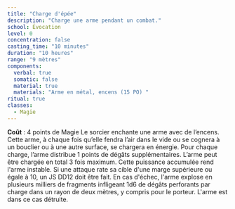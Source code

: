 ```yaml
---
title: "Charge d'épée"
description: "Charge une arme pendant un combat."
school: Évocation
level: 0
concentration: false
casting_time: "10 minutes"
duration: "10 heures"
range: "9 mètres"
components:
  verbal: true
  somatic: false
  material: true
  materials: "Arme en métal, encens (15 PO) "
ritual: true
classes:
  - Magie
---
```

**Coût** : 4 points de Magie
Le sorcier enchante une arme avec de l’encens. Cette arme, à chaque fois qu’elle fendra l’air dans le vide ou se cognera à un bouclier ou à une autre surface, se chargera en énergie. Pour chaque charge, l’arme distribue 1 points de dégâts supplémentaires. L’arme peut être chargée en total 3 fois maximum. Cette puissance accumulée rend l'arme instable. Si une attaque rate sa cible d'une marge supérieure ou égale à 10, un JS DD12 doit être fait. En cas d'échec, l'arme explose en plusieurs milliers de fragments infligeant 1d6 de dégâts perforants par charge dans un rayon de deux mètres, y compris pour le porteur. L'arme est dans ce cas détruite.
